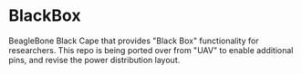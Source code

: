 BlackBox
========

BeagleBone Black Cape that provides "Black Box" functionality for researchers.  This
repo is being ported over from "UAV" to enable additional pins, and revise the power
distribution layout.


